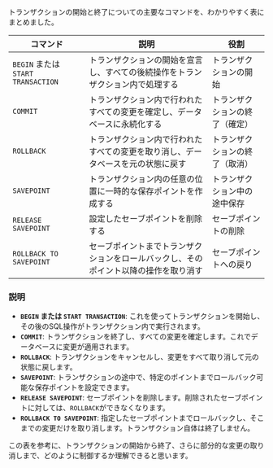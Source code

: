 トランザクションの開始と終了についての主要なコマンドを、わかりやすく表にまとめました。

| コマンド               | 説明                                                                 | 役割               |
|------------------------|----------------------------------------------------------------------|--------------------|
| `BEGIN` または `START TRANSACTION` | トランザクションの開始を宣言し、すべての後続操作をトランザクション内で処理する | トランザクションの開始 |
| `COMMIT`               | トランザクション内で行われたすべての変更を確定し、データベースに永続化する          | トランザクションの終了（確定） |
| `ROLLBACK`             | トランザクション内で行われたすべての変更を取り消し、データベースを元の状態に戻す     | トランザクションの終了（取消） |
| `SAVEPOINT`            | トランザクション内の任意の位置に一時的な保存ポイントを作成する                     | トランザクション中の途中保存 |
| `RELEASE SAVEPOINT`    | 設定したセーブポイントを削除する                                          | セーブポイントの削除      |
| `ROLLBACK TO SAVEPOINT`| セーブポイントまでトランザクションをロールバックし、そのポイント以降の操作を取り消す | セーブポイントへの戻り   |

### 説明
- **`BEGIN` または `START TRANSACTION`**: これを使ってトランザクションを開始し、その後のSQL操作がトランザクション内で実行されます。
- **`COMMIT`**: トランザクションを終了し、すべての変更を確定します。これでデータベースに変更が適用されます。
- **`ROLLBACK`**: トランザクションをキャンセルし、変更をすべて取り消して元の状態に戻します。
- **`SAVEPOINT`**: トランザクションの途中で、特定のポイントまでロールバック可能な保存ポイントを設定できます。
- **`RELEASE SAVEPOINT`**: セーブポイントを削除します。削除されたセーブポイントに対しては、`ROLLBACK`ができなくなります。
- **`ROLLBACK TO SAVEPOINT`**: 指定したセーブポイントまでロールバックし、そこまでの変更だけを取り消します。トランザクション自体は終了しません。

この表を参考に、トランザクションの開始から終了、さらに部分的な変更の取り消しまで、どのように制御するか理解できると思います。
